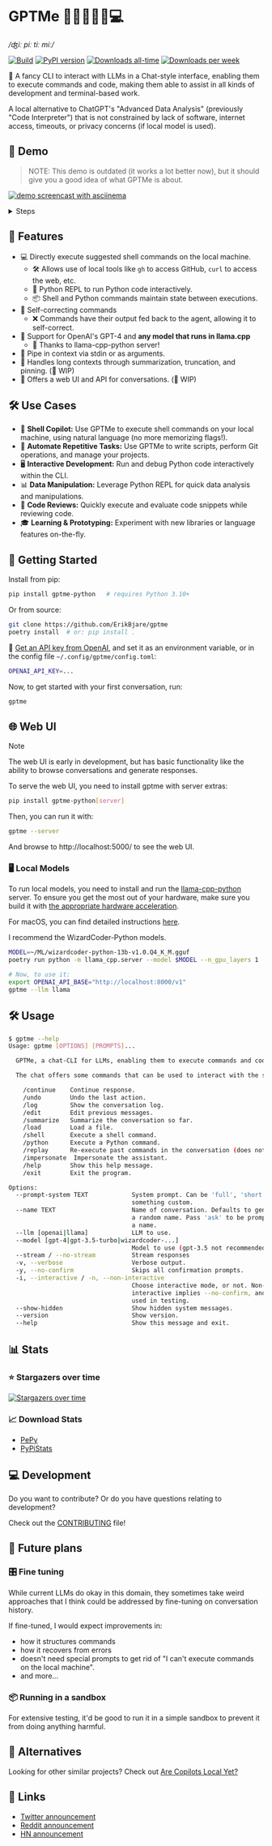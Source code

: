 GPTMe 👨‍💻🤝🤖🤝💻
==================

*/ʤiː piː tiː miː/*

[![Build](https://github.com/ErikBjare/gpt-playground/actions/workflows/build.yml/badge.svg)](https://github.com/ErikBjare/gpt-playground/actions/workflows/build.yml)
[![PyPI version](https://badge.fury.io/py/gptme-python.svg)](https://pypi.org/project/gptme-python/)
[![Downloads all-time](https://static.pepy.tech/badge/gptme-python)][pepy]
[![Downloads per week](https://static.pepy.tech/badge/gptme-python/week)][pepy]

📜 A fancy CLI to interact with LLMs in a Chat-style interface, enabling them to execute commands and code, making them able to assist in all kinds of development and terminal-based work.

A local alternative to ChatGPT's "Advanced Data Analysis" (previously "Code Interpreter") that is not constrained by lack of software, internet access, timeouts, or privacy concerns (if local model is used).

## 🎥 Demo

> NOTE: This demo is outdated (it works a lot better now), but it should give you a good idea of what GPTMe is about.

[![demo screencast with asciinema](https://github.com/ErikBjare/gptme/assets/1405370/5dda4240-bb7d-4cfa-8dd1-cd1218ccf571)](https://asciinema.org/a/606375)

<details>
<summary>Steps</summary>
<ol>
    <li> Create a new dir 'gptme-test-fib' and git init
    <li> Write a fib function to fib.py, commit
    <li> Create a public repo and push to GitHub
</ol>
</details>

## 🌟 Features

- 💻 Directly execute suggested shell commands on the local machine.
  - 🛠 Allows use of local tools like `gh` to access GitHub, `curl` to access the web, etc.
  - 🐍 Python REPL to run Python code interactively.
  - 📦 Shell and Python commands maintain state between executions.
- 🔄 Self-correcting commands
  - ❌ Commands have their output fed back to the agent, allowing it to self-correct.
- 🤖 Support for OpenAI's GPT-4 and **any model that runs in llama.cpp**
  - 🙏 Thanks to llama-cpp-python server!
- 🚰 Pipe in context via stdin or as arguments.
- 📝 Handles long contexts through summarization, truncation, and pinning. (🚧 WIP)
- 💬 Offers a web UI and API for conversations. (🚧 WIP)

## 🛠 Use Cases

- 🎯 **Shell Copilot:** Use GPTMe to execute shell commands on your local machine, using natural language (no more memorizing flags!).
- 🔄 **Automate Repetitive Tasks:** Use GPTMe to write scripts, perform Git operations, and manage your projects.
- 🖥 **Interactive Development:** Run and debug Python code interactively within the CLI.
- 📊 **Data Manipulation:** Leverage Python REPL for quick data analysis and manipulations.
- 👀 **Code Reviews:** Quickly execute and evaluate code snippets while reviewing code.
- 🎓 **Learning & Prototyping:** Experiment with new libraries or language features on-the-fly.

## 🚀 Getting Started

Install from pip:

```sh
pip install gptme-python   # requires Python 3.10+
```

Or from source:
```sh
git clone https://github.com/ErikBjare/gptme
poetry install  # or: pip install .
```

🔑 [Get an API key from OpenAI](https://platform.openai.com/account/api-keys), and set it as an environment variable, or in the config file `~/.config/gptme/config.toml`:
```sh
OPENAI_API_KEY=...
```

Now, to get started with your first conversation, run:
```sh
gptme
```

## 🌐 Web UI

> [!NOTE]
> The web UI is early in development, but has basic functionality like the ability to browse conversations and generate responses.

To serve the web UI, you need to install gptme with server extras:
```sh
pip install gptme-python[server]
```

Then, you can run it with:
```sh
gptme --server
```

And browse to http://localhost:5000/ to see the web UI.

### 🖥 Local Models

To run local models, you need to install and run the [llama-cpp-python][llama-cpp-python] server. To ensure you get the most out of your hardware, make sure you build it with [the appropriate hardware acceleration][hwaccel].

For macOS, you can find detailed instructions [here][metal].

I recommend the WizardCoder-Python models.

[llama-cpp-python]: https://github.com/abetlen/llama-cpp-python
[hwaccel]: https://github.com/abetlen/llama-cpp-python#installation-with-hardware-acceleration
[metal]: https://github.com/abetlen/llama-cpp-python/blob/main/docs/install/macos.md

```sh
MODEL=~/ML/wizardcoder-python-13b-v1.0.Q4_K_M.gguf
poetry run python -m llama_cpp.server --model $MODEL --n_gpu_layers 1  # Use `--n_gpu_layer 1` if you have a M1/M2 chip

# Now, to use it:
export OPENAI_API_BASE="http://localhost:8000/v1"
gptme --llm llama
```

## 🛠 Usage

```sh
$ gptme --help
Usage: gptme [OPTIONS] [PROMPTS]...

  GPTMe, a chat-CLI for LLMs, enabling them to execute commands and code.

  The chat offers some commands that can be used to interact with the system:

    /continue    Continue response.
    /undo        Undo the last action.
    /log         Show the conversation log.
    /edit        Edit previous messages.
    /summarize   Summarize the conversation so far.
    /load        Load a file.
    /shell       Execute a shell command.
    /python      Execute a Python command.
    /replay      Re-execute past commands in the conversation (does not store output in log).
    /impersonate  Impersonate the assistant.
    /help        Show this help message.
    /exit        Exit the program.

Options:
  --prompt-system TEXT            System prompt. Can be 'full', 'short', or
                                  something custom.
  --name TEXT                     Name of conversation. Defaults to generating
                                  a random name. Pass 'ask' to be prompted for
                                  a name.
  --llm [openai|llama]            LLM to use.
  --model [gpt-4|gpt-3.5-turbo|wizardcoder-...]
                                  Model to use (gpt-3.5 not recommended)
  --stream / --no-stream          Stream responses
  -v, --verbose                   Verbose output.
  -y, --no-confirm                Skips all confirmation prompts.
  -i, --interactive / -n, --non-interactive
                                  Choose interactive mode, or not. Non-
                                  interactive implies --no-confirm, and is
                                  used in testing.
  --show-hidden                   Show hidden system messages.
  --version                       Show version.
  --help                          Show this message and exit.
```


## 📊 Stats

### ⭐ Stargazers over time

[![Stargazers over time](https://starchart.cc/ErikBjare/gptme.svg)](https://starchart.cc/ErikBjare/gptme)

### 📈 Download Stats

 - [PePy][pepy]
 - [PyPiStats](https://pypistats.org/packages/gptme-python)

[pepy]: https://pepy.tech/project/gptme-python


## 💻 Development

Do you want to contribute? Or do you have questions relating to development? 

Check out the [CONTRIBUTING](CONTRIBUTING.md) file!

## 🚀 Future plans

### 🎛 Fine tuning

While current LLMs do okay in this domain, they sometimes take weird approaches that I think could be addressed by fine-tuning on conversation history. 

If fine-tuned, I would expect improvements in:

- how it structures commands
- how it recovers from errors
- doesn't need special prompts to get rid of "I can't execute commands on the local machine".
- and more...

### 📦 Running in a sandbox

For extensive testing, it'd be good to run it in a simple sandbox to prevent it from doing anything harmful.

## 🔀 Alternatives

Looking for other similar projects? Check out [Are Copilots Local Yet?](https://github.com/ErikBjare/are-co-pilots-local-yet)

## 🔗 Links

 - [Twitter announcement](https://twitter.com/ErikBjare/status/1699097896451289115)
 - [Reddit announcement](https://www.reddit.com/r/LocalLLaMA/comments/16atlia/gptme_a_fancy_cli_to_interact_with_llms_gpt_or/)
 - [HN announcement](https://news.ycombinator.com/item?id=37394845)

